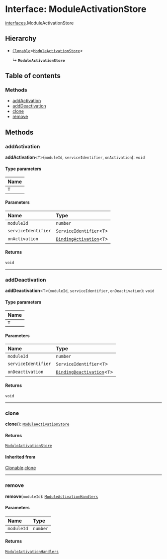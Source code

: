 # Interface: ModuleActivationStore

[interfaces](/auto-docs/free-layout-editor/modules/interfaces.md).ModuleActivationStore

## Hierarchy

* [`Clonable`](/auto-docs/free-layout-editor/interfaces/interfaces.Clonable.md)<[`ModuleActivationStore`](/auto-docs/free-layout-editor/interfaces/interfaces.ModuleActivationStore.md)>

  ↳ **`ModuleActivationStore`**

## Table of contents

### Methods

* [addActivation](/auto-docs/free-layout-editor/interfaces/interfaces.ModuleActivationStore.md#addactivation)
* [addDeactivation](/auto-docs/free-layout-editor/interfaces/interfaces.ModuleActivationStore.md#adddeactivation)
* [clone](/auto-docs/free-layout-editor/interfaces/interfaces.ModuleActivationStore.md#clone)
* [remove](/auto-docs/free-layout-editor/interfaces/interfaces.ModuleActivationStore.md#remove)

## Methods

### addActivation

**addActivation**<`T`>(`moduleId`, `serviceIdentifier`, `onActivation`): `void`

#### Type parameters

| Name |
| :------ |
| `T` |

#### Parameters

| Name | Type |
| :------ | :------ |
| `moduleId` | `number` |
| `serviceIdentifier` | `ServiceIdentifier`<`T`> |
| `onActivation` | [`BindingActivation`](/auto-docs/free-layout-editor/types/interfaces.BindingActivation.md)<`T`> |

#### Returns

`void`

***

### addDeactivation

**addDeactivation**<`T`>(`moduleId`, `serviceIdentifier`, `onDeactivation`): `void`

#### Type parameters

| Name |
| :------ |
| `T` |

#### Parameters

| Name | Type |
| :------ | :------ |
| `moduleId` | `number` |
| `serviceIdentifier` | `ServiceIdentifier`<`T`> |
| `onDeactivation` | [`BindingDeactivation`](/auto-docs/free-layout-editor/types/interfaces.BindingDeactivation.md)<`T`> |

#### Returns

`void`

***

### clone

**clone**(): [`ModuleActivationStore`](/auto-docs/free-layout-editor/interfaces/interfaces.ModuleActivationStore.md)

#### Returns

[`ModuleActivationStore`](/auto-docs/free-layout-editor/interfaces/interfaces.ModuleActivationStore.md)

#### Inherited from

[Clonable](/auto-docs/free-layout-editor/interfaces/interfaces.Clonable.md).[clone](/auto-docs/free-layout-editor/interfaces/interfaces.Clonable.md#clone)

***

### remove

**remove**(`moduleId`): [`ModuleActivationHandlers`](/auto-docs/free-layout-editor/interfaces/interfaces.ModuleActivationHandlers.md)

#### Parameters

| Name | Type |
| :------ | :------ |
| `moduleId` | `number` |

#### Returns

[`ModuleActivationHandlers`](/auto-docs/free-layout-editor/interfaces/interfaces.ModuleActivationHandlers.md)
